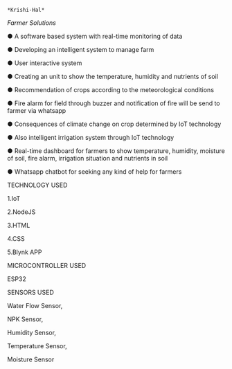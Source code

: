 `*Krishi-Hal*`

*Farmer Solutions*

● A software based system with real-time monitoring of data

● Developing an intelligent system to manage farm

● User interactive system

● Creating an unit to show the temperature, humidity and nutrients of soil

● Recommendation of crops according to the meteorological conditions

● Fire alarm for field through buzzer and notification of fire will be send to farmer via 
whatsapp

● Consequences of climate change on crop determined by IoT technology

● Also intelligent irrigation system through IoT technology

● Real-time dashboard for farmers to show temperature, humidity, moisture of soil, fire 
alarm, irrigation situation and nutrients in soil

● Whatsapp chatbot for seeking any kind of help for farmers

TECHNOLOGY USED

1.IoT 

2.NodeJS

3.HTML 

4.CSS 

5.Blynk APP                                      
                                                
                                               
MICROCONTROLLER USED 
 
  ESP32 
  
SENSORS USED 
  
  Water Flow Sensor,
  
  NPK Sensor,
  
  Humidity Sensor,
  
  Temperature Sensor,
  
  Moisture Sensor
